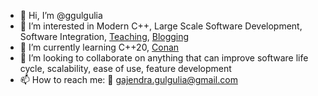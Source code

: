 - 👋 Hi, I’m @ggulgulia
- 👀 I’m interested in Modern C++, Large Scale Software Development, Software Integration, [Teaching](https://mastering-modern-cpp-features.thinkific.com/courses/mastering-modern-cpp-features), [Blogging](https://medium.com/@ggulgulia)
- 🌱 I’m currently learning C++20, [Conan](https://conan.io/)
- 💞️ I’m looking to collaborate on anything that can improve software life cycle, scalability, ease of use, feature development
- 📫 How to reach me: 📧 gajendra.gulgulia@gmail.com 

<!---
ggulgulia/ggulgulia is a ✨ special ✨ repository because its `README.md` (this file) appears on your GitHub profile.
You can click the Preview link to take a look at your changes.
--->
